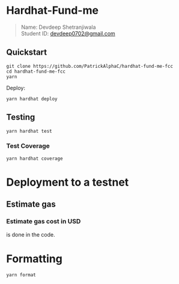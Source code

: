 # Hardhat-Fund-me

> Name: Devdeep Shetranjiwala  <br> 
> Student ID: devdeep0702@gmail.com

## Quickstart
```
git clone https://github.com/PatrickAlphaC/hardhat-fund-me-fcc
cd hardhat-fund-me-fcc
yarn
```

Deploy:

```
yarn hardhat deploy
```

## Testing

```
yarn hardhat test
```

### Test Coverage

```
yarn hardhat coverage
```

# Deployment to a testnet
## Estimate gas
### Estimate gas cost in USD 
is done in the code. 

# Formatting 

```
yarn format
```


